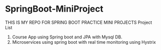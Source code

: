 # SpringBoot-MiniProject

THIS IS MY REPO FOR SPRING BOOT PRACTICE MINI PROJECTS
Project List
1. Course App using Spring boot and JPA with Mysql DB.
2. Microservices using spring boot with real time monitoring using Hystrix
